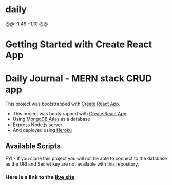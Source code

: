 # daily

@@ -1,46 +1,10 @@
# Getting Started with Create React App
# Daily Journal - MERN stack CRUD app

This project was bootstrapped with [Create React App](https://github.com/facebook/create-react-app).
- This project was bootstrapped with [Create React App](https://github.com/facebook/create-react-app).  
- Using [MongoDB Atlas](https://www.mongodb.com/) as a database
- Express Node.js server
- And deployed using [Heroku](https://www.heroku.com/)

## Available Scripts
FYI - If you clone this project you will not be able to connect to the database as the URI and Secret key are not available with this repository.

### Here is a link to the [live site](https://mydailyjournalapp.herokuapp.com/)
